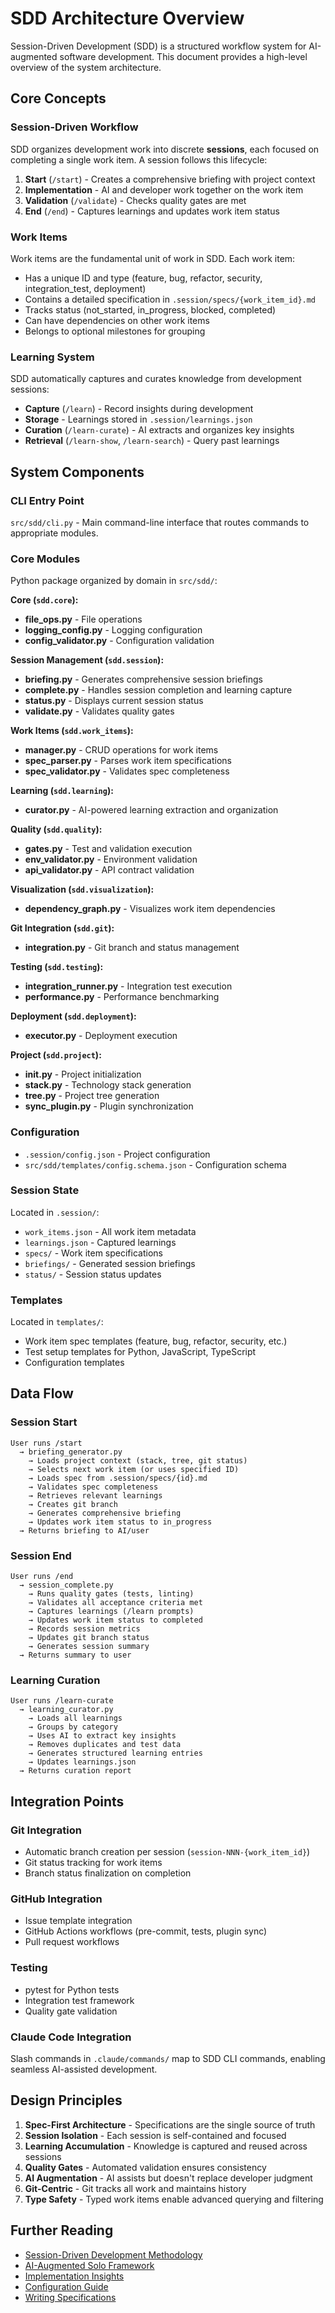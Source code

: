 # SDD Architecture Overview

Session-Driven Development (SDD) is a structured workflow system for AI-augmented software development. This document provides a high-level overview of the system architecture.

## Core Concepts

### Session-Driven Workflow

SDD organizes development work into discrete **sessions**, each focused on completing a single work item. A session follows this lifecycle:

1. **Start** (`/start`) - Creates a comprehensive briefing with project context
2. **Implementation** - AI and developer work together on the work item
3. **Validation** (`/validate`) - Checks quality gates are met
4. **End** (`/end`) - Captures learnings and updates work item status

### Work Items

Work items are the fundamental unit of work in SDD. Each work item:

- Has a unique ID and type (feature, bug, refactor, security, integration_test, deployment)
- Contains a detailed specification in `.session/specs/{work_item_id}.md`
- Tracks status (not_started, in_progress, blocked, completed)
- Can have dependencies on other work items
- Belongs to optional milestones for grouping

### Learning System

SDD automatically captures and curates knowledge from development sessions:

- **Capture** (`/learn`) - Record insights during development
- **Storage** - Learnings stored in `.session/learnings.json`
- **Curation** (`/learn-curate`) - AI extracts and organizes key insights
- **Retrieval** (`/learn-show`, `/learn-search`) - Query past learnings

## System Components

### CLI Entry Point

`src/sdd/cli.py` - Main command-line interface that routes commands to appropriate modules.

### Core Modules

Python package organized by domain in `src/sdd/`:

**Core (`sdd.core`):**
- **file_ops.py** - File operations
- **logging_config.py** - Logging configuration
- **config_validator.py** - Configuration validation

**Session Management (`sdd.session`):**
- **briefing.py** - Generates comprehensive session briefings
- **complete.py** - Handles session completion and learning capture
- **status.py** - Displays current session status
- **validate.py** - Validates quality gates

**Work Items (`sdd.work_items`):**
- **manager.py** - CRUD operations for work items
- **spec_parser.py** - Parses work item specifications
- **spec_validator.py** - Validates spec completeness

**Learning (`sdd.learning`):**
- **curator.py** - AI-powered learning extraction and organization

**Quality (`sdd.quality`):**
- **gates.py** - Test and validation execution
- **env_validator.py** - Environment validation
- **api_validator.py** - API contract validation

**Visualization (`sdd.visualization`):**
- **dependency_graph.py** - Visualizes work item dependencies

**Git Integration (`sdd.git`):**
- **integration.py** - Git branch and status management

**Testing (`sdd.testing`):**
- **integration_runner.py** - Integration test execution
- **performance.py** - Performance benchmarking

**Deployment (`sdd.deployment`):**
- **executor.py** - Deployment execution

**Project (`sdd.project`):**
- **init.py** - Project initialization
- **stack.py** - Technology stack generation
- **tree.py** - Project tree generation
- **sync_plugin.py** - Plugin synchronization

### Configuration

- `.session/config.json` - Project configuration
- `src/sdd/templates/config.schema.json` - Configuration schema

### Session State

Located in `.session/`:

- `work_items.json` - All work item metadata
- `learnings.json` - Captured learnings
- `specs/` - Work item specifications
- `briefings/` - Generated session briefings
- `status/` - Session status updates

### Templates

Located in `templates/`:

- Work item spec templates (feature, bug, refactor, security, etc.)
- Test setup templates for Python, JavaScript, TypeScript
- Configuration templates

## Data Flow

### Session Start

```
User runs /start
  → briefing_generator.py
    → Loads project context (stack, tree, git status)
    → Selects next work item (or uses specified ID)
    → Loads spec from .session/specs/{id}.md
    → Validates spec completeness
    → Retrieves relevant learnings
    → Creates git branch
    → Generates comprehensive briefing
    → Updates work item status to in_progress
  → Returns briefing to AI/user
```

### Session End

```
User runs /end
  → session_complete.py
    → Runs quality gates (tests, linting)
    → Validates all acceptance criteria met
    → Captures learnings (/learn prompts)
    → Updates work item status to completed
    → Records session metrics
    → Updates git branch status
    → Generates session summary
  → Returns summary to user
```

### Learning Curation

```
User runs /learn-curate
  → learning_curator.py
    → Loads all learnings
    → Groups by category
    → Uses AI to extract key insights
    → Removes duplicates and test data
    → Generates structured learning entries
    → Updates learnings.json
  → Returns curation report
```

## Integration Points

### Git Integration

- Automatic branch creation per session (`session-NNN-{work_item_id}`)
- Git status tracking for work items
- Branch status finalization on completion

### GitHub Integration

- Issue template integration
- GitHub Actions workflows (pre-commit, tests, plugin sync)
- Pull request workflows

### Testing

- pytest for Python tests
- Integration test framework
- Quality gate validation

### Claude Code Integration

Slash commands in `.claude/commands/` map to SDD CLI commands, enabling seamless AI-assisted development.

## Design Principles

1. **Spec-First Architecture** - Specifications are the single source of truth
2. **Session Isolation** - Each session is self-contained and focused
3. **Learning Accumulation** - Knowledge is captured and reused across sessions
4. **Quality Gates** - Automated validation ensures consistency
5. **AI Augmentation** - AI assists but doesn't replace developer judgment
6. **Git-Centric** - Git tracks all work and maintains history
7. **Type Safety** - Typed work items enable advanced querying and filtering

## Further Reading

- [Session-Driven Development Methodology](architecture/session-driven-development.md)
- [AI-Augmented Solo Framework](architecture/ai-augmented-solo-framework.md)
- [Implementation Insights](architecture/implementation-insights.md)
- [Configuration Guide](guides/configuration.md)
- [Writing Specifications](guides/writing-specs.md)
